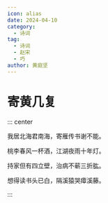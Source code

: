 ```yaml
---
icon: alias
date: 2024-04-10
category:
  - 诗词
tag:
  - 诗词
  - 赵宋
  - 巧
author: 黄庭坚
---
```


# 寄黄几复

<!-- more -->


::: center

我居北海君南海，寄雁传书谢不能。

桃李春风一杯酒，江湖夜雨十年灯。

持家但有四立壁，治病不蕲三折肱。

想得读书头已白，隔溪猿哭瘴溪藤。

:::